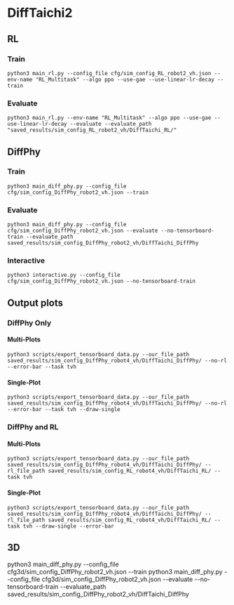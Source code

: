 # DiffTaichi2


## RL

### Train
`python3 main_rl.py --config_file cfg/sim_config_RL_robot2_vh.json --env-name "RL_Multitask" --algo ppo --use-gae --use-linear-lr-decay --train`

### Evaluate 
`python3 main_rl.py --env-name "RL_Multitask" --algo ppo --use-gae --use-linear-lr-decay --evaluate --evaluate_path "saved_results/sim_config_RL_robot2_vh/DiffTaichi_RL/" `

## DiffPhy

### Train
`python3 main_diff_phy.py --config_file cfg/sim_config_DiffPhy_robot2_vh.json --train`

### Evaluate
`python3 main_diff_phy.py --config_file cfg/sim_config_DiffPhy_robot2_vh.json --evaluate --no-tensorboard-train --evaluate_path saved_results/sim_config_DiffPhy_robot2_vh/DiffTaichi_DiffPhy`

###  Interactive
`python3 interactive.py --config_file cfg/sim_config_DiffPhy_robot2_vh.json --no-tensorboard-train`


## Output plots

### DiffPhy Only

#### Multi-Plots
`python3 scripts/export_tensorboard_data.py --our_file_path saved_results/sim_config_DiffPhy_robot4_vh/DiffTaichi_DiffPhy/ --no-rl --error-bar --task tvh`

#### Single-Plot
`python3 scripts/export_tensorboard_data.py --our_file_path saved_results/sim_config_DiffPhy_robot4_vh/DiffTaichi_DiffPhy/ --no-rl --error-bar --task tvh --draw-single`

### DiffPhy and RL

#### Multi-Plots
`python3 scripts/export_tensorboard_data.py --our_file_path saved_results/sim_config_DiffPhy_robot4_vh/DiffTaichi_DiffPhy/ --rl_file_path saved_results/sim_config_RL_robot4_vh/DiffTaichi_RL/ --task tvh`

#### Single-Plot
`python3 scripts/export_tensorboard_data.py --our_file_path saved_results/sim_config_DiffPhy_robot4_vh/DiffTaichi_DiffPhy/ --rl_file_path saved_results/sim_config_RL_robot4_vh/DiffTaichi_RL/ --task tvh --draw-single --error-bar`


## 3D
python3 main_diff_phy.py --config_file cfg3d/sim_config_DiffPhy_robot2_vh.json --train
python3 main_diff_phy.py --config_file cfg3d/sim_config_DiffPhy_robot2_vh.json --evaluate --no-tensorboard-train --evaluate_path saved_results/sim_config_DiffPhy_robot2_vh/DiffTaichi_DiffPhy
